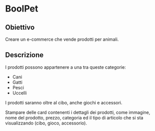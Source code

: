 BoolPet
===

## Obiettivo
Creare un e-commerce che vende prodotti per animali.

## Descrizione
I prodotti possono appartenere a una tra queste categorie:
- Cani
- Gatti
- Pesci
- Uccelli

I prodotti saranno oltre al cibo, anche giochi e accessori.

Stampare delle card contenenti i dettagli dei prodotti, come immagine, nome del prodotto, prezzo, categoria ed il tipo di articolo che si sta visualizzando (cibo, gioco, accessorio).

